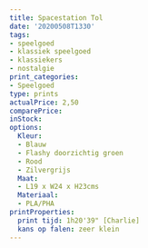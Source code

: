 ```yaml
---
title: Spacestation Tol
date: '20200508T1330'
tags:
- speelgoed
- klassiek speelgoed
- klassiekers
- nostalgie
print_categories:
- Speelgoed
type: prints
actualPrice: 2,50
comparePrice: 
inStock: 
options:
  Kleur:
  - Blauw
  - Flashy doorzichtig groen
  - Rood
  - Zilvergrijs
  Maat:
  - L19 x W24 x H23cms
  Materiaal:
  - PLA/PHA
printProperties:
  print tijd: 1h20'39" [Charlie]
  kans op falen: zeer klein
---
```



